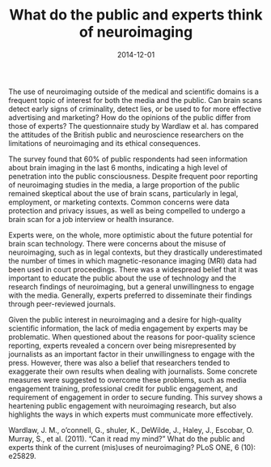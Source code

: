 ﻿---
layout: post
title: "What do the public and experts think of neuroimaging"
date: 2014-12-01
---
The use of neuroimaging outside of the medical and scientific domains is a frequent topic of interest for both the media and the public. Can brain scans detect early signs of criminality, detect lies, or be used to for more effective advertising and marketing? How do the opinions of the public differ from those of experts? The questionnaire study by Wardlaw et al. has compared the attitudes of the British public and neuroscience researchers on the limitations of neuroimaging and its ethical consequences.

The survey found that 60% of public respondents had seen information about brain imaging in the last 6 months, 
indicating a high level of penetration into the public consciousness. Despite frequent poor reporting of neuroimaging studies in the media, a large proportion of the public remained skeptical about the use of brain scans, particularly in legal, employment, or marketing contexts. Common concerns were data protection and privacy issues, as well as being compelled to undergo a brain scan for a job interview or health insurance.

Experts were, on the whole, more optimistic about the future potential for brain scan technology. There were concerns about the misuse of neuroimaging, such as in legal contexts, but they drastically underestimated the number of times in which magnetic-resonance imaging (MRI) data had been used in court proceedings. There was a widespread belief that it was important to educate the public about the use of technology and the research findings of neuroimaging, but a general unwillingness to engage with the media. Generally, experts preferred to disseminate their findings through peer-reviewed journals.

Given the public interest in neuroimaging and a desire for high-quality scientific information, the lack of media engagement by experts may be problematic. When questioned about the reasons for poor-quality science reporting, experts revealed a concern over being misrepresented by journalists as an important factor in their unwillingness to engage with the press. However, there was also a belief that researchers tended to exaggerate their own results when dealing with journalists. Some concrete measures were suggested to overcome these problems, such as media engagement training, professional credit for public engagement, and requirement of engagement in order to secure funding. This survey shows a heartening public engagement with neuroimaging research, but also highlights the ways in which experts must communicate more effectively.


Wardlaw, J. M., o’connell, G., shuler, K., DeWilde, J., Haley, J., Escobar, O. Murray, S., et al. (2011).  “Can it read my mind?” What do the public and experts think of the current (mis)uses of neuroimaging? PLoS ONE, 6 (10): e25829.
